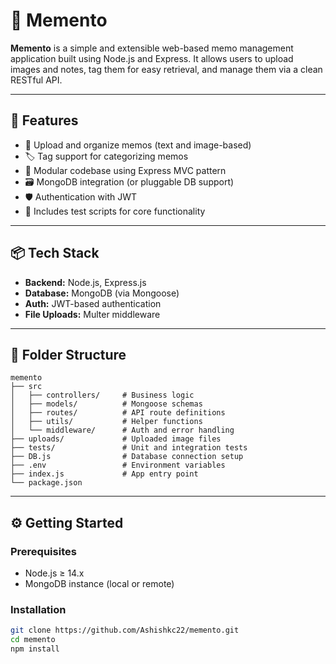 # 🧠 Memento

**Memento** is a simple and extensible web-based memo management application built using Node.js and Express. It allows users to upload images and notes, tag them for easy retrieval, and manage them via a clean RESTful API.

---

## 🚀 Features

- 📁 Upload and organize memos (text and image-based)
- 🏷️ Tag support for categorizing memos
- 🧩 Modular codebase using Express MVC pattern
- 🗃️ MongoDB integration (or pluggable DB support)
- 🛡️ Authentication with JWT
- 🧪 Includes test scripts for core functionality

---

## 📦 Tech Stack

- **Backend:** Node.js, Express.js
- **Database:** MongoDB (via Mongoose)
- **Auth:** JWT-based authentication
- **File Uploads:** Multer middleware

---

## 📂 Folder Structure

```
memento
├── src
│   ├── controllers/     # Business logic
│   ├── models/          # Mongoose schemas
│   ├── routes/          # API route definitions
│   ├── utils/           # Helper functions
│   └── middleware/      # Auth and error handling
├── uploads/             # Uploaded image files
├── tests/               # Unit and integration tests
├── DB.js                # Database connection setup
├── .env                 # Environment variables
├── index.js             # App entry point
└── package.json
```

---

## ⚙️ Getting Started

### Prerequisites

- Node.js ≥ 14.x
- MongoDB instance (local or remote)

### Installation

```bash
git clone https://github.com/Ashishkc22/memento.git
cd memento
npm install
